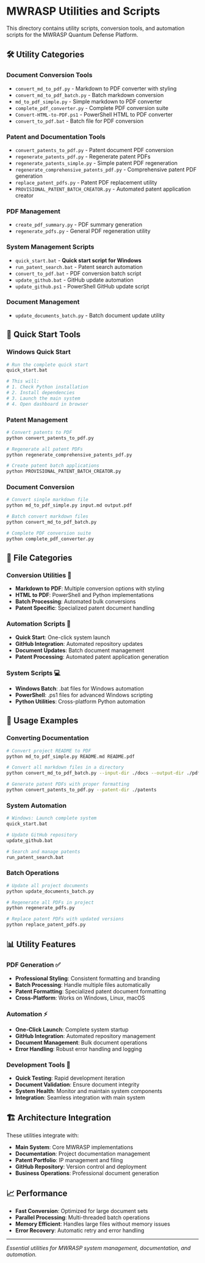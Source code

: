 # MWRASP Utilities and Scripts

This directory contains utility scripts, conversion tools, and automation scripts for the MWRASP Quantum Defense Platform.

## 🛠️ Utility Categories

### Document Conversion Tools
- `convert_md_to_pdf.py` - Markdown to PDF converter with styling
- `convert_md_to_pdf_batch.py` - Batch markdown conversion
- `md_to_pdf_simple.py` - Simple markdown to PDF converter
- `complete_pdf_converter.py` - Complete PDF conversion suite
- `Convert-HTML-to-PDF.ps1` - PowerShell HTML to PDF converter
- `convert_to_pdf.bat` - Batch file for PDF conversion

### Patent and Documentation Tools
- `convert_patents_to_pdf.py` - Patent document PDF conversion
- `regenerate_patents_pdf.py` - Regenerate patent PDFs
- `regenerate_patents_simple.py` - Simple patent PDF regeneration
- `regenerate_comprehensive_patents_pdf.py` - Comprehensive patent PDF generation
- `replace_patent_pdfs.py` - Patent PDF replacement utility
- `PROVISIONAL_PATENT_BATCH_CREATOR.py` - Automated patent application creator

### PDF Management
- `create_pdf_summary.py` - PDF summary generation
- `regenerate_pdfs.py` - General PDF regeneration utility

### System Management Scripts
- `quick_start.bat` - **Quick start script for Windows**
- `run_patent_search.bat` - Patent search automation
- `convert_to_pdf.bat` - PDF conversion batch script
- `update_github.bat` - GitHub update automation
- `update_github.ps1` - PowerShell GitHub update script

### Document Management
- `update_documents_batch.py` - Batch document update utility

## 🚀 Quick Start Tools

### Windows Quick Start
```bash
# Run the complete quick start
quick_start.bat

# This will:
# 1. Check Python installation
# 2. Install dependencies
# 3. Launch the main system
# 4. Open dashboard in browser
```

### Patent Management
```bash
# Convert patents to PDF
python convert_patents_to_pdf.py

# Regenerate all patent PDFs
python regenerate_comprehensive_patents_pdf.py

# Create patent batch applications
python PROVISIONAL_PATENT_BATCH_CREATOR.py
```

### Document Conversion
```bash
# Convert single markdown file
python md_to_pdf_simple.py input.md output.pdf

# Batch convert markdown files
python convert_md_to_pdf_batch.py

# Complete PDF conversion suite
python complete_pdf_converter.py
```

## 📁 File Categories

### Conversion Utilities 🔄
- **Markdown to PDF**: Multiple conversion options with styling
- **HTML to PDF**: PowerShell and Python implementations
- **Batch Processing**: Automated bulk conversions
- **Patent Specific**: Specialized patent document handling

### Automation Scripts 🤖
- **Quick Start**: One-click system launch
- **GitHub Integration**: Automated repository updates
- **Document Updates**: Batch document management
- **Patent Processing**: Automated patent application generation

### System Scripts 💻
- **Windows Batch**: .bat files for Windows automation
- **PowerShell**: .ps1 files for advanced Windows scripting
- **Python Utilities**: Cross-platform Python automation

## 🔧 Usage Examples

### Converting Documentation
```bash
# Convert project README to PDF
python md_to_pdf_simple.py README.md README.pdf

# Convert all markdown files in a directory
python convert_md_to_pdf_batch.py --input-dir ./docs --output-dir ./pdfs

# Generate patent PDFs with proper formatting
python convert_patents_to_pdf.py --patent-dir ./patents
```

### System Automation
```bash
# Windows: Launch complete system
quick_start.bat

# Update GitHub repository
update_github.bat

# Search and manage patents
run_patent_search.bat
```

### Batch Operations
```bash
# Update all project documents
python update_documents_batch.py

# Regenerate all PDFs in project
python regenerate_pdfs.py

# Replace patent PDFs with updated versions
python replace_patent_pdfs.py
```

## 📊 Utility Features

### PDF Generation ✅
- **Professional Styling**: Consistent formatting and branding
- **Batch Processing**: Handle multiple files automatically
- **Patent Formatting**: Specialized patent document formatting
- **Cross-Platform**: Works on Windows, Linux, macOS

### Automation ⚡
- **One-Click Launch**: Complete system startup
- **GitHub Integration**: Automated repository management
- **Document Management**: Bulk document operations
- **Error Handling**: Robust error handling and logging

### Development Tools 🔨
- **Quick Testing**: Rapid development iteration
- **Document Validation**: Ensure document integrity
- **System Health**: Monitor and maintain system components
- **Integration**: Seamless integration with main system

## 🏗️ Architecture Integration

These utilities integrate with:
- **Main System**: Core MWRASP implementations
- **Documentation**: Project documentation management
- **Patent Portfolio**: IP management and filing
- **GitHub Repository**: Version control and deployment
- **Business Operations**: Professional document generation

## 📈 Performance

- **Fast Conversion**: Optimized for large document sets
- **Parallel Processing**: Multi-threaded batch operations
- **Memory Efficient**: Handles large files without memory issues
- **Error Recovery**: Automatic retry and error handling

---
*Essential utilities for MWRASP system management, documentation, and automation.*